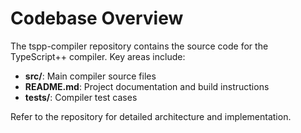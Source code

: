 # Codebase Overview

The tspp-compiler repository contains the source code for the TypeScript++ compiler. Key areas include:

- **src/**: Main compiler source files
- **README.md**: Project documentation and build instructions
- **tests/**: Compiler test cases

Refer to the repository for detailed architecture and implementation.
